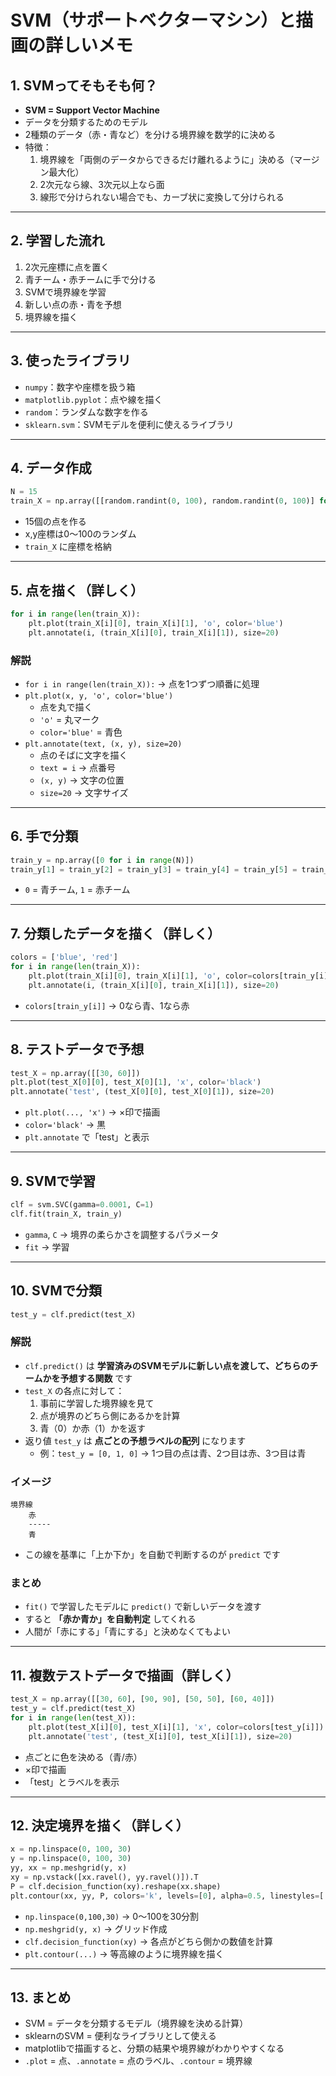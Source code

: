# SVM（サポートベクターマシン）と描画の詳しいメモ

## 1. SVMってそもそも何？
- **SVM = Support Vector Machine**
- データを分類するためのモデル
- 2種類のデータ（赤・青など）を分ける境界線を数学的に決める
- 特徴：
  1. 境界線を「両側のデータからできるだけ離れるように」決める（マージン最大化）
  2. 2次元なら線、3次元以上なら面
  3. 線形で分けられない場合でも、カーブ状に変換して分けられる

---

## 2. 学習した流れ
1. 2次元座標に点を置く
2. 青チーム・赤チームに手で分ける
3. SVMで境界線を学習
4. 新しい点の赤・青を予想
5. 境界線を描く

---

## 3. 使ったライブラリ
- `numpy`：数字や座標を扱う箱
- `matplotlib.pyplot`：点や線を描く
- `random`：ランダムな数字を作る
- `sklearn.svm`：SVMモデルを便利に使えるライブラリ

---

## 4. データ作成
```python
N = 15
train_X = np.array([[random.randint(0, 100), random.randint(0, 100)] for i in range(N)])
```
- 15個の点を作る
- x,y座標は0～100のランダム
- `train_X` に座標を格納

---

## 5. 点を描く（詳しく）
```python
for i in range(len(train_X)):
    plt.plot(train_X[i][0], train_X[i][1], 'o', color='blue')
    plt.annotate(i, (train_X[i][0], train_X[i][1]), size=20)
```
### 解説
- `for i in range(len(train_X)):` → 点を1つずつ順番に処理  
- `plt.plot(x, y, 'o', color='blue')`  
  - 点を丸で描く  
  - `'o'` = 丸マーク  
  - `color='blue'` = 青色  
- `plt.annotate(text, (x, y), size=20)`  
  - 点のそばに文字を描く  
  - `text = i` → 点番号  
  - `(x, y)` → 文字の位置  
  - `size=20` → 文字サイズ

---

## 6. 手で分類
```python
train_y = np.array([0 for i in range(N)])
train_y[1] = train_y[2] = train_y[3] = train_y[4] = train_y[5] = train_y[6] = train_y[11] = 1
```
- `0` = 青チーム, `1` = 赤チーム

---

## 7. 分類したデータを描く（詳しく）
```python
colors = ['blue', 'red']
for i in range(len(train_X)):
    plt.plot(train_X[i][0], train_X[i][1], 'o', color=colors[train_y[i]])
    plt.annotate(i, (train_X[i][0], train_X[i][1]), size=20)
```
- `colors[train_y[i]]` → 0なら青、1なら赤

---

## 8. テストデータで予想
```python
test_X = np.array([[30, 60]])
plt.plot(test_X[0][0], test_X[0][1], 'x', color='black')
plt.annotate('test', (test_X[0][0], test_X[0][1]), size=20)
```
- `plt.plot(..., 'x')` → ×印で描画  
- `color='black'` → 黒  
- `plt.annotate` で「test」と表示

---

## 9. SVMで学習
```python
clf = svm.SVC(gamma=0.0001, C=1)
clf.fit(train_X, train_y)
```
- `gamma`, `C` → 境界の柔らかさを調整するパラメータ
- `fit` → 学習

---

## 10. SVMで分類
```python
test_y = clf.predict(test_X)
```

### 解説
- `clf.predict()` は **学習済みのSVMモデルに新しい点を渡して、どちらのチームかを予想する関数** です
- `test_X` の各点に対して：
  1. 事前に学習した境界線を見て
  2. 点が境界のどちら側にあるかを計算
  3. 青（0）か赤（1）かを返す
- 返り値 `test_y` は **点ごとの予想ラベルの配列** になります
  - 例：`test_y = [0, 1, 0]` → 1つ目の点は青、2つ目は赤、3つ目は青

### イメージ
```
境界線
    赤
    -----
    青
```
- この線を基準に「上か下か」を自動で判断するのが `predict` です

### まとめ
- `fit()` で学習したモデルに `predict()` で新しいデータを渡す
- すると **「赤か青か」を自動判定** してくれる
- 人間が「赤にする」「青にする」と決めなくてもよい

---

## 11. 複数テストデータで描画（詳しく）
```python
test_X = np.array([[30, 60], [90, 90], [50, 50], [60, 40]])
test_y = clf.predict(test_X)
for i in range(len(test_X)):
    plt.plot(test_X[i][0], test_X[i][1], 'x', color=colors[test_y[i]])
    plt.annotate('test', (test_X[i][0], test_X[i][1]), size=20)
```
- 点ごとに色を決める（青/赤）
- ×印で描画
- 「test」とラベルを表示

---

## 12. 決定境界を描く（詳しく）
```python
x = np.linspace(0, 100, 30)
y = np.linspace(0, 100, 30)
yy, xx = np.meshgrid(y, x)
xy = np.vstack([xx.ravel(), yy.ravel()]).T
P = clf.decision_function(xy).reshape(xx.shape)
plt.contour(xx, yy, P, colors='k', levels=[0], alpha=0.5, linestyles=['-'])
```
- `np.linspace(0,100,30)` → 0～100を30分割  
- `np.meshgrid(y, x)` → グリッド作成  
- `clf.decision_function(xy)` → 各点がどちら側かの数値を計算  
- `plt.contour(...)` → 等高線のように境界線を描く

---

## 13. まとめ
- SVM = データを分類するモデル（境界線を決める計算）
- sklearnのSVM = 便利なライブラリとして使える
- matplotlibで描画すると、分類の結果や境界線がわかりやすくなる
- `.plot` = 点、`.annotate` = 点のラベル、`.contour` = 境界線
